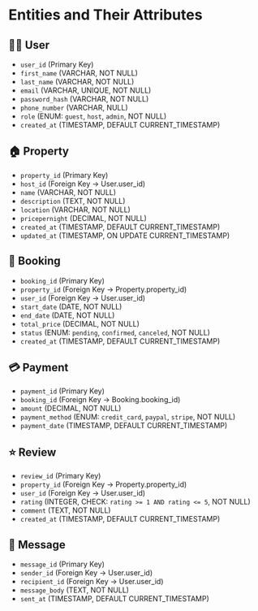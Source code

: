 # Entities and Their Attributes

## 🧑‍💼 User
- `user_id` (Primary Key)
- `first_name` (VARCHAR, NOT NULL)
- `last_name` (VARCHAR, NOT NULL)
- `email` (VARCHAR, UNIQUE, NOT NULL)
- `password_hash` (VARCHAR, NOT NULL)
- `phone_number` (VARCHAR, NULL)
- `role` (ENUM: `guest`, `host`, `admin`, NOT NULL)
- `created_at` (TIMESTAMP, DEFAULT CURRENT_TIMESTAMP)

## 🏠 Property
- `property_id` (Primary Key)
- `host_id` (Foreign Key → User.user_id)
- `name` (VARCHAR, NOT NULL)
- `description` (TEXT, NOT NULL)
- `location` (VARCHAR, NOT NULL)
- `pricepernight` (DECIMAL, NOT NULL)
- `created_at` (TIMESTAMP, DEFAULT CURRENT_TIMESTAMP)
- `updated_at` (TIMESTAMP, ON UPDATE CURRENT_TIMESTAMP)

## 📅 Booking
- `booking_id` (Primary Key)
- `property_id` (Foreign Key → Property.property_id)
- `user_id` (Foreign Key → User.user_id)
- `start_date` (DATE, NOT NULL)
- `end_date` (DATE, NOT NULL)
- `total_price` (DECIMAL, NOT NULL)
- `status` (ENUM: `pending`, `confirmed`, `canceled`, NOT NULL)
- `created_at` (TIMESTAMP, DEFAULT CURRENT_TIMESTAMP)

## 💳 Payment
- `payment_id` (Primary Key)
- `booking_id` (Foreign Key → Booking.booking_id)
- `amount` (DECIMAL, NOT NULL)
- `payment_method` (ENUM: `credit_card`, `paypal`, `stripe`, NOT NULL)
- `payment_date` (TIMESTAMP, DEFAULT CURRENT_TIMESTAMP)

## ⭐ Review
- `review_id` (Primary Key)
- `property_id` (Foreign Key → Property.property_id)
- `user_id` (Foreign Key → User.user_id)
- `rating` (INTEGER, CHECK: `rating >= 1 AND rating <= 5`, NOT NULL)
- `comment` (TEXT, NOT NULL)
- `created_at` (TIMESTAMP, DEFAULT CURRENT_TIMESTAMP)

## 💬 Message
- `message_id` (Primary Key)
- `sender_id` (Foreign Key → User.user_id)
- `recipient_id` (Foreign Key → User.user_id)
- `message_body` (TEXT, NOT NULL)
- `sent_at` (TIMESTAMP, DEFAULT CURRENT_TIMESTAMP)
